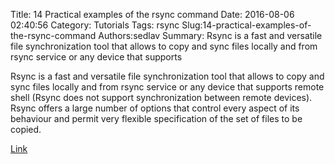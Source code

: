 Title: 14 Practical examples of the rsync command
Date: 2016-08-06 02:40:56
Category: Tutorials
Tags: rsync
Slug:14-practical-examples-of-the-rsync-command
Authors:sedlav
Summary: Rsync is a fast and versatile file synchronization tool that allows to copy and sync files locally and from rsync service or any device that supports 

Rsync is a fast and versatile file synchronization tool that allows to copy and sync files locally and from rsync service or any device that supports remote shell (Rsync does not support synchronization between remote devices). Rsync offers a large number of options that control every aspect of its behaviour and permit very flexible specification of the set of files to be copied.

[Link](http://www.librebyte.net/en/gnulinux/14-practical-examples-of-the-rsync-command/)
